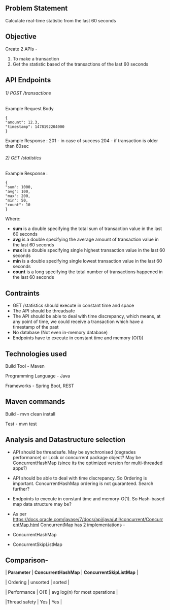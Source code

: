 ## Problem Statement
Calculate real-time statistic from the last 60 seconds

## Objective
Create 2 APIs -
1) To make a transaction
2) Get the statistic based of the transactions of the last 60 seconds

## API Endpoints
###### 1) POST /transactions

Example Request Body
```
{
"amount": 12.3,
"timestamp": 1478192204000
}
```

Example Response : 
201 - in case of success
204 - if transaction is older than 60sec		

###### 2) GET /statistics

Example Response :
```
{
"sum": 1000,
"avg": 100,
"max": 200,
"min": 50,
"count": 10
}
```
Where:
- **sum** is a double specifying the total sum of transaction value in the last 60 seconds
- **avg** is a double specifying the average amount of transaction value in the last 60
seconds
- **max** is a double specifying single highest transaction value in the last 60 seconds
- **min** is a double specifying single lowest transaction value in the last 60 seconds
- **count** is a long specifying the total number of transactions happened in the last 60
seconds

## Contraints
- GET /statistics should execute in constant time and space
- The API should be threadsafe
- The API should be able to deal with time discrepancy, which means, at any point of time, we could receive a transaction which have a timestamp of the past
- No database (Not even in-memory database)
- Endpoints have to execute in constant time and memory (O(1))

## Technologies used
Build Tool - Maven

Programming Language - Java

Frameworks - Spring Boot, REST

## Maven commands
Build - mvn clean install

Test - mvn test

## Analysis and Datastructure selection
- API should be threadsafe. May be synchronised (degrades performance) or Lock or concurrent package object? May be ConcurrentHashMap (since its the optimized version for multi-threaded apps?)
- API should be able to deal with time discrepancy. So Ordering is important. ConcurrentHashMap ordering is not guaranteed. Search further?
- Endpoints to execute in constant time and memory-O(1). So Hash-based map data structure may be?
- As per https://docs.oracle.com/javase/7/docs/api/java/util/concurrent/ConcurrentMap.html ConcurrentMap has 2 implementations -

- ConcurrentHashMap

- ConcurrentSkipListMap

## Comparison-
|	**Parameter**	    |	**ConcurrentHashMap**	|	**ConcurrentSkipListMap**					        |

|	Ordering	    |	unsorted			    |		sorted								              |

|  Performance	|	O(1)				      |	    avg	log(n)	for most operations		|

|Thread safety 	|	Yes					      |		Yes									                |




